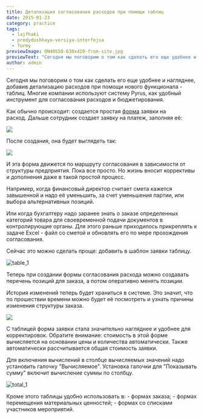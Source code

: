 ```yaml
---
title: Детализация согласования расходов при помощи таблиц
date: 2015-01-23
category: practice
tags:
  - lajfhaki
  - predydushhaya-versiya-interfejsa
  - formy
previewImage: ON40S50-630x420-from-site.jpg
previewText: "Сегодня мы поговорим о том как сделать его еще удобнее и нагляднее, добавив детализацию расходов при помощи нового функционала - таблиц. Многие компании используют систему Pyrus, как удобный инструмент для согласования расходов и бюджетирования."
author: admin
---
```

Сегодня мы поговорим о том как сделать его еще удобнее и нагляднее, добавив детализацию расходов при помощи нового функционала - таблиц.  Многие компании используют систему Pyrus, как удобный инструмент для согласования расходов и бюджетирования.

Как обычно происходит: создается простая [форма](https://pyrus.com/ru/help/workflow/getting-started) заявки на расход. Дальше сотрудник создает заявку на платеж, заполняя её:

![](D0-A1-D0-BD-D0-B8-D0-BC-D0-BE-D0-BA-2B-D1-8D-D0-BA-D1-80-D0-B0-D0-BD-D0-B0-2B2015-01-19-2B-D0-B2-2B20.19.50.webp)

После создания, она будет выглядеть так:

![](D0-A1-D0-BD-D0-B8-D0-BC-D0-BE-D0-BA-2B-D1-8D-D0-BA-D1-80-D0-B0-D0-BD-D0-B0-2B2015-01-19-2B-D0-B2-2B20.20.42.webp)

И эта форма движется по маршруту согласования в зависимости от структуры предприятия. Пока все просто. Но жизнь вносит коррективы и дополнения даже в такой простой процесс.

Например, когда финансовый директор считает смета кажется завышенной и надо её уменьшить, за счет уменьшения партии, или выбора альтернативных позиций.

Или когда бухгалтеру надо заранее знать о заказе определенных категорий товара для своевременной подачи документов в контролирующие органы. Для этого раньше приходилось прикреплять к задаче Excel - файл со сметой и обновлять его по мере прохождения согласования.

Сейчас это можно сделать проще: добавить в шаблон заявки таблицу.

![table_1](table_1.webp)

Теперь при создании формы согласования расхода можно создавать перечень позиций для заказа, а потом оперативно менять позиции.

История изменений теперь будет храниться в системе. Это значит, что по прошествии времени можно будет её посмотреть и узнать причины изменения структуры заказа. 

![](D0-A1-D0-BD-D0-B8-D0-BC-D0-BE-D0-BA-2B-D1-8D-D0-BA-D1-80-D0-B0-D0-BD-D0-B0-2B2015-01-19-2B-D0-B2-2B22.23.29.webp)

С таблицей форма заявки стала значительно нагляднее и удобнее для корректировок. Обратите внимание: стоимость в этой форме вычисляется на основании цены и количества автоматически. Также автоматически рассчитывается общая стоимость заявки.

Для включения вычислений в столбце вычисляемых значений надо установить галочку "Вычисляемое". Установка галочки для "Показывать сумму" включит вычисление суммы по столбцу.

![total_1](total_1.webp)

Кроме этого таблицы удобно использовать в: - формах заказа; - формах перемещения материальных ценностей; - формах со списками участников мероприятий.